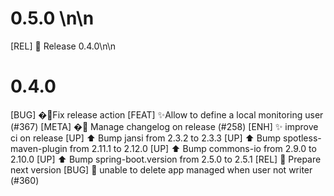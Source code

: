 # 0.5.0 \n\n
[REL] :rocket: Release 0.4.0\n\n
# 0.4.0

[BUG] �🐛Fix release action
[FEAT] ✨Allow to define a local monitoring user (#367)
[META] �📇 Manage changelog on release (#258)
[ENH] :sparkles: improve ci on release
[UP] :arrow_up: Bump jansi from 2.3.2 to 2.3.3
[UP] :arrow_up: Bump spotless-maven-plugin from 2.11.1 to 2.12.0
[UP] :arrow_up: Bump commons-io from 2.9.0 to 2.10.0
[UP] :arrow_up: Bump spring-boot.version from 2.5.0 to 2.5.1
[REL] :rocket: Prepare next version
[BUG] :bug: unable to delete app managed when user not writer (#360)
